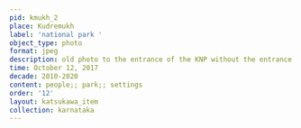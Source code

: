 ```yaml
---
pid: kmukh_2
place: Kudremukh
label: 'national park '
object_type: photo
format: jpeg
description: old photo to the entrance of the KNP without the entrance structure
time: October 12, 2017
decade: 2010-2020
content: people;; park;; settings
order: '12'
layout: katsukawa_item
collection: karnataka
---
```

